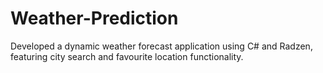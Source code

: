 # Weather-Prediction
Developed a dynamic weather forecast application  using C# and Radzen, featuring city search and favourite location functionality.
